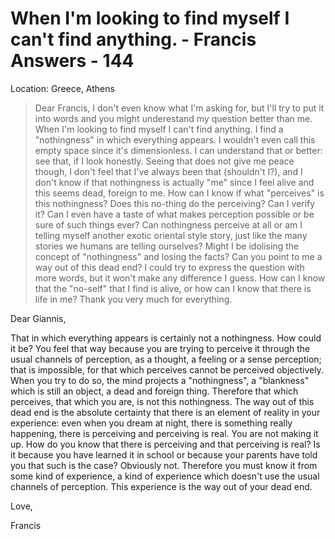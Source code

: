 # When I'm looking to find myself I can't find anything. - Francis Answers - 144

Location: Greece, Athens

>Dear Francis, I don't even know what I'm asking for, but I'll try to put it into words and you might underestand my question better than me. When I'm looking to find myself I can't find anything. I find a "nothingness" in which everything appears. I wouldn't even call this empty space since it's dimensionless. I can understand that or better: see that, if I look honestly. Seeing that does not give me peace though, I don't feel that I've always been that (shouldn't I?), and I don't know if that nothingness is actually "me" since I feel alive and this seems dead, foreign to me. How can I know if what "perceives" is this nothingness? Does this no-thing do the perceiving? Can I verify it? Can I even have a taste of what makes perception possible or be sure of such things ever? Can nothingness perceive at all or am I telling myself another exotic oriental style story, just like the many stories we humans are telling ourselves? Might I be idolising the concept of "nothingness" and losing the facts? Can you point to me a way out of this dead end? I could try to express the question with more words, but it won't make any difference I guess. How can I know that the "no-self" that I find is alive, or how can I know that there is life in me? Thank you very much for everything.

Dear Giannis,

That in which everything appears is certainly not a nothingness. How could it be? You feel that way because you are trying to perceive it through the usual channels of perception, as a thought, a feeling or a sense perception; that is impossible, for that which perceives cannot be perceived objectively. When you try to do so, the mind projects a "nothingness", a "blankness" which is still an object, a dead and foreign thing. Therefore that which perceives, that which you are, is not this nothingness. The way out of this dead end is the absolute certainty that there is an element of reality in your experience: even when you dream at night, there is something really happening, there is perceiving and perceiving is real. You are not making it up. How do you know that there is perceiving and that perceiving is real? Is it because you have learned it in school or because your parents have told you that such is the case? Obviously not. Therefore you must know it from some kind of experience, a kind of experience which doesn't use the usual channels of perception. This experience is the way out of your dead end.

Love,

Francis

